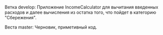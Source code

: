   Ветка develop:
  Приложение IncomeCalculator для вычитания введенных расходов и далее вычисления из остатка того, что пойдет в категорию "Сбережения".
  
  Веста master:
  Черновик, приметивный код.

